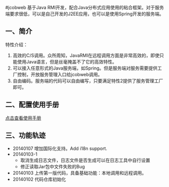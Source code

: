 #jcobweb
基于Java RMI开发，配合Java分布式应用使用的粘合框架。对于服务端要求很低，可以是自己开发的J2EE应用，也可以是使用Spring开发的服务端。

## 一、简介
特性介绍：

  1. 高效的C/S调用。众所周知，JavaRMI在远程调用方面是非常高效的，即使只能使用Java语言，但是丝毫掩盖不了它的高效特性。
  2. 可以接入任意形式的Java服务端，如Spring。但是服务端对服务需要提供工厂控制，开放服务管理入口给jcobweb调用。
  3. 自由编码。服务端的代码可以自由编写，只要满足特性2提供了服务管理工厂即可。

## 二、配置使用手册
[点击查看使用手册](https://github.com/vintsie/jcobweb/blob/master/USER%20MANUAL.md "#")

## 三、功能轨迹
* 20140107 增加国际化支持。Add i18n support.
* 20140103-1
    * 取消生成日志文件，日志文件是否生成可以在日志工具中自行设置
    * 修正读取Jar包中文件失败的Bug
* 20140103 上传第一版代码，具备基础功能：本地调用和远程调用。
* 20140102 代码仓库初始化

